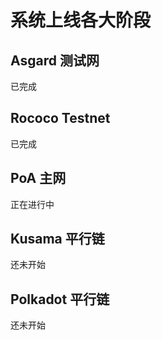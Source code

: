# 系统上线各大阶段

## Asgard 测试网

已完成

## Rococo Testnet

已完成

## PoA 主网

正在进行中

## Kusama 平行链

还未开始

## Polkadot 平行链

还未开始

